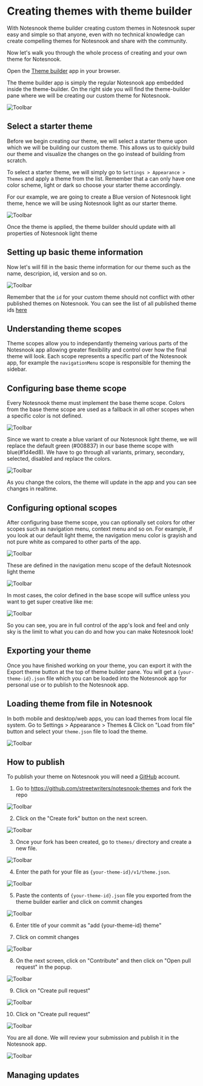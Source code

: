# Creating themes with theme builder

With Notesnook theme builder creating custom themes in Notesnook super easy and simple so that anyone, even with no technical knowledge can create compelling themes for Notesnook and share with the community.

Now let's walk you through the whole process of creating and your own theme for Notesnook.

Open the [Theme builder](https://theme-builder.notesnook.com) app in your browser.

The theme builder app is simply the regular Notesnook app embedded inside the theme-builder. On the right side you will find the theme-builder pane where we will be creating our custom theme for Notesnook.

![Toolbar](/theme-builder.png)

## Select a starter theme

Before we begin creating our theme, we will select a starter theme upon which we will be building our custom theme. This allows us to quickly build our theme and visualize the changes on the go instead of building from scratch.

To select a starter theme, we will simply go to `Settings > Appearance > Themes` and apply a theme from the list. Remember that a can only have one color scheme, light or dark so choose your starter theme accordingly.

For our example, we are going to create a Blue version of Notesnook light theme, hence we will be using Notesnook light as our starter theme.

![Toolbar](/theme-builder-select-starter-theme.png)

Once the theme is applied, the theme builder should update with all properties of Notesnook light theme

## Setting up basic theme information

Now let's will fill in the basic theme information for our theme such as the name, descripion, id, version and so on.

![Toolbar](/theme-builder-metadata.png)

Remember that the `id` for your custom theme should not conflict with other published themes on Notesnook. You can see the list of all published theme ids [here](https://github.com/streetwriters/notesnook-themes/tree/main/themes)

## Understanding theme scopes

Theme scopes allow you to independantly themeing various parts of the Notesnook app allowing greater flexibility and control over how the final theme will look. Each scope represents a specific part of the Notesnook app, for example the `navigationMenu` scope is responsible for theming the sidebar.

## Configuring base theme scope

Every Notesnook theme must implement the base theme scope. Colors from the base theme scope are used as a fallback in all other scopes when a specific color is not defined.

![Toolbar](/theme-builder-base.png)

Since we want to create a blue variant of our Notesnook light theme, we will replace the default green (#008837) in our base theme scope with blue(#1d4ed8). We have to go through all variants, primary, secondary, selected, disabled and replace the colors.

![Toolbar](/theme-builder-change-color.gif)

As you change the colors, the theme will update in the app and you can see changes in realtime.

## Configuring optional scopes

After configuring base theme scope, you can optionally set colors for other scopes such as navigation menu, context menu and so on. For example, if you look at our default light theme, the navigation menu color is grayish and not pure white as compared to other parts of the app.

![Toolbar](/theme-builder-navigation-menu.png)

These are defined in the navigation menu scope of the default Notesnook light theme

![Toolbar](/theme-builder-navigation-menu-scope.png)

In most cases, the color defined in the base scope will suffice unless you want to get super creative like me:

![Toolbar](/theme-builder-navigation-menu-modify.png)

So you can see, you are in full control of the app's look and feel and only sky is the limit to what you can do and how you can make Notesnook look!

## Exporting your theme

Once you have finished working on your theme, you can export it with the Export theme button at the top of theme builder pane. You will get a `{your-theme-id}.json` file which you can be loaded into the Notesnook app for personal use or to publish to the Notesnook app.

## Loading theme from file in Notesnook

In both mobile and desktop/web apps, you can load themes from local file system. Go to Settings > Appearance > Themes & Click on "Load from file" button and select your `theme.json` file to load the theme.

![Toolbar](/theme-load-file.png)

## How to publish

To publish your theme on Notesnook you will need a [GitHub](https://github.com) account.

1. Go to https://github.com/streetwriters/notesnook-themes and fork the repo

![Toolbar](/publish-theme-1.png)

2. Click on the "Create fork" button on the next screen.

![Toolbar](/publish-theme-2.png)

3. Once your fork has been created, go to `themes/` directory and create a new file.

![Toolbar](/publish-theme-3.png)

4. Enter the path for your file as `{your-theme-id}/v1/theme.json`.

![Toolbar](/publish-theme-4.png)

5. Paste the contents of `{your-theme-id}.json` file you exported from the theme builder earlier and click on commit changes

![Toolbar](/publish-theme-5.png)

6. Enter title of your commit as "add {your-theme-id} theme"

7. Click on commit changes

![Toolbar](/publish-theme-6.png)

8. On the next screen, click on "Contribute" and then click on "Open pull request" in the popup.

![Toolbar](/publish-theme-7.png)

9. Click on "Create pull request"

![Toolbar](/publish-theme-8.png)

10. Click on "Create pull request"

![Toolbar](/publish-theme-9.png)

You are all done. We will review your submission and publish it in the Notesnook app.

![Toolbar](/publish-theme-10.png)

## Managing updates
